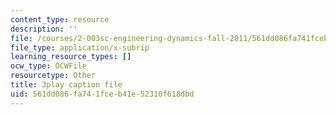 ```yaml
---
content_type: resource
description: ''
file: /courses/2-003sc-engineering-dynamics-fall-2011/561dd086fa741fceb41e52310f618dbd_iMz0LiqjFmE.srt
file_type: application/x-subrip
learning_resource_types: []
ocw_type: OCWFile
resourcetype: Other
title: 3play caption file
uid: 561dd086-fa74-1fce-b41e-52310f618dbd
---
```

